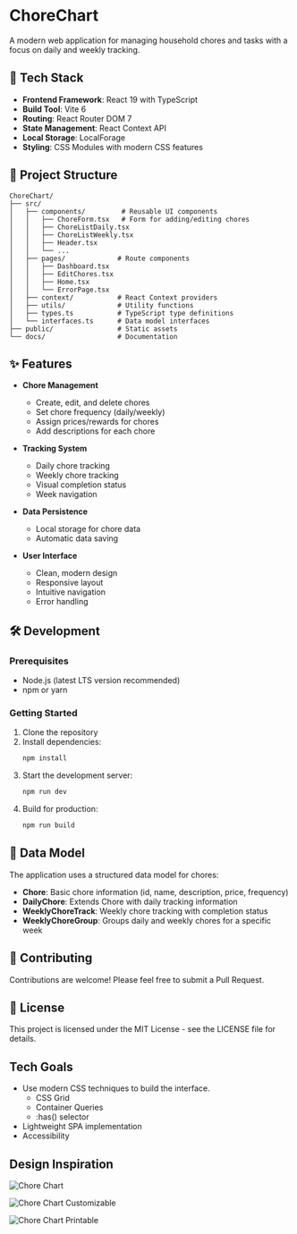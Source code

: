 # ChoreChart

A modern web application for managing household chores and tasks with a focus on daily and weekly tracking.

## 🚀 Tech Stack

- **Frontend Framework**: React 19 with TypeScript
- **Build Tool**: Vite 6
- **Routing**: React Router DOM 7
- **State Management**: React Context API
- **Local Storage**: LocalForage
- **Styling**: CSS Modules with modern CSS features

## 📁 Project Structure

```text
ChoreChart/
├── src/
│   ├── components/         # Reusable UI components
│   │   ├── ChoreForm.tsx   # Form for adding/editing chores
│   │   ├── ChoreListDaily.tsx
│   │   ├── ChoreListWeekly.tsx
│   │   ├── Header.tsx
│   │   └── ...
│   ├── pages/             # Route components
│   │   ├── Dashboard.tsx
│   │   ├── EditChores.tsx
│   │   ├── Home.tsx
│   │   └── ErrorPage.tsx
│   ├── context/           # React Context providers
│   ├── utils/             # Utility functions
│   ├── types.ts           # TypeScript type definitions
│   └── interfaces.ts      # Data model interfaces
├── public/                # Static assets
└── docs/                  # Documentation
```

## ✨ Features

- **Chore Management**

  - Create, edit, and delete chores
  - Set chore frequency (daily/weekly)
  - Assign prices/rewards for chores
  - Add descriptions for each chore

- **Tracking System**

  - Daily chore tracking
  - Weekly chore tracking
  - Visual completion status
  - Week navigation

- **Data Persistence**

  - Local storage for chore data
  - Automatic data saving

- **User Interface**
  - Clean, modern design
  - Responsive layout
  - Intuitive navigation
  - Error handling

## 🛠️ Development

### Prerequisites

- Node.js (latest LTS version recommended)
- npm or yarn

### Getting Started

1. Clone the repository
2. Install dependencies:
   ```bash
   npm install
   ```
3. Start the development server:
   ```bash
   npm run dev
   ```
4. Build for production:
   ```bash
   npm run build
   ```

## 📝 Data Model

The application uses a structured data model for chores:

- **Chore**: Basic chore information (id, name, description, price, frequency)
- **DailyChore**: Extends Chore with daily tracking information
- **WeeklyChoreTrack**: Weekly chore tracking with completion status
- **WeeklyChoreGroup**: Groups daily and weekly chores for a specific week

## 🤝 Contributing

Contributions are welcome! Please feel free to submit a Pull Request.

## 📄 License

This project is licensed under the MIT License - see the LICENSE file for details.

## Tech Goals

- Use modern CSS techniques to build the interface.
  - CSS Grid
  - Container Queries
  - :has() selector
- Lightweight SPA implementation
- Accessibility

## Design Inspiration

![Chore Chart](docs/images/chorechart.png)

![Chore Chart Customizable](docs/images/chore-chart-customizable-long.jpg)

![Chore Chart Printable](docs/images/Free-Kids-Chore-Chart-Printable.png)
